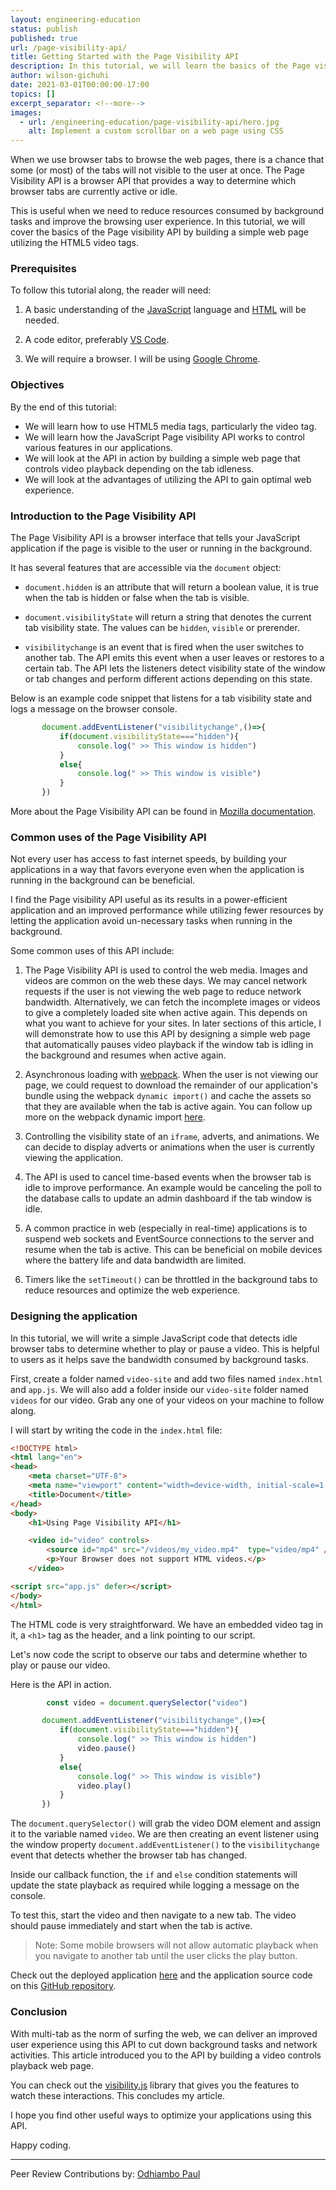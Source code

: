 ```yaml
---
layout: engineering-education
status: publish
published: true
url: /page-visibility-api/
title: Getting Started with the Page Visibility API
description: In this tutorial, we will learn the basics of the Page visibility API by building a simple video playback controls webpage utilizing the HTML5 video tags.
author: wilson-gichuhi
date: 2021-03-01T00:00:00-17:00
topics: []
excerpt_separator: <!--more-->
images:
  - url: /engineering-education/page-visibility-api/hero.jpg
    alt: Implement a custom scrollbar on a web page using CSS
---
```

When we use browser tabs to browse the web pages, there is a chance that some (or most) of the tabs will not visible to the user at once. The Page Visibility API is a browser API that provides a way to determine which browser tabs are currently active or idle.
<!--more-->
This is useful when we need to reduce resources consumed by background tasks and improve the browsing user experience. In this tutorial, we will cover the basics of the Page visibility API by building a simple web page utilizing the HTML5 video tags.

### Prerequisites
To follow this tutorial along, the reader will need:
1. A basic understanding of the [JavaScript](https://www.w3schools.com/js/js_intro.asp) language and [HTML](https://www.w3schools.com/html/html_intro.asp) will be needed.
   
2. A code editor, preferably [VS Code](https://code.visualstudio.com/Download).
   
3. We will require a browser. I will be using [Google Chrome](https://www.google.com/chrome/).
   
### Objectives
By the end of this tutorial:
- We will learn how to use HTML5 media tags, particularly the video tag.
- We will learn how the JavaScript Page visibility API works to control various features in our applications.
- We will look at the API in action by building a simple web page that controls video playback depending on the tab idleness. 
- We will look at the advantages of utilizing the API to gain optimal web experience. 

### Introduction to the Page Visibility API
The Page Visibility API is a browser interface that tells your JavaScript application if the page is visible to the user or running in the background.

It has several features that are accessible via the `document` object:
- `document.hidden` is an attribute that will return a boolean value, it is true when the tab is hidden or false when the tab is visible.
  
- `document.visibilityState` will return a string that denotes the current tab visibility state. The values can be `hidden`, `visible` or prerender.
  
- `visibilitychange` is an event that is fired when the user switches to another tab. The API emits this event when a user leaves or restores to a certain tab. The API lets the listeners detect visibility state of the window or tab changes and perform different actions depending on this state.

Below is an example code snippet that listens for a tab visibility state and logs a message on the browser console.
```javascript 
       document.addEventListener("visibilitychange",()=>{
           if(document.visibilityState==="hidden"){
               console.log(" >> This window is hidden")
           }
           else{
               console.log(" >> This window is visible")
           }
       })
```

More about the Page Visibility API can be found in [Mozilla documentation](https://developer.mozilla.org/en-US/docs/Web/API/Page_Visibility_API).

### Common uses of the Page Visibility API
Not every user has access to fast internet speeds, by building your applications in a way that favors everyone even when the application is running in the background can be beneficial. 

I find the Page visibility API useful as its results in a power-efficient application and an improved performance while utilizing fewer resources by letting the application avoid un-necessary tasks when running in the background.

Some common uses of this API include:
1. The Page Visibility API is used to control the web media. Images and videos are common on the web these days. We may cancel network requests if the user is not viewing the web page to reduce network bandwidth. Alternatively, we can fetch the incomplete images or videos to give a completely loaded site when active again. This depends on what you want to achieve for your sites. In later sections of this article, I will demonstrate how to use this API by designing a simple web page that automatically pauses video playback if the window tab is idling in the background and resumes when active again.
   
2. Asynchronous loading with [webpack](https://webpack.js.org/). When the user is not viewing our page, we could request to download the remainder of our application's bundle using the webpack `dynamic import()` and cache the assets so that they are available when the tab is active again. You can follow up more on the webpack dynamic import [here](https://webpack.js.org/guides/code-splitting/).
   
3. Controlling the visibility state of an `iframe`, adverts, and animations. We can decide to display adverts or animations when the user is currently viewing the application.

4. The API is used to cancel time-based events when the browser tab is idle to improve performance. An example would be canceling the poll to the database calls to update an admin dashboard if the tab window is idle.
   
5. A common practice in web (especially in real-time) applications is to suspend web sockets and EventSource connections to the server and resume when the tab is active. This can be beneficial on mobile devices where the battery life and data bandwidth are limited.
   
6. Timers like the `setTimeout()` can be throttled in the background tabs to reduce resources and optimize the web experience.

### Designing the application
In this tutorial, we will write a simple JavaScript code that detects idle browser tabs to determine whether to play or pause a video. This is helpful to users as it helps save the bandwidth consumed by background tasks. 

First, create a folder named `video-site` and add two files named `index.html` and `app.js`. We will also add a folder inside our `video-site` folder named `videos` for our video. Grab any one of your videos on your machine to follow along.

I will start by writing the code in the `index.html` file:
```HTML
<!DOCTYPE html>
<html lang="en">
<head>
    <meta charset="UTF-8">
    <meta name="viewport" content="width=device-width, initial-scale=1.0">
    <title>Document</title>
</head>
<body>
    <h1>Using Page Visibility API</h1>

    <video id="video" controls>
        <source id="mp4" src="/videos/my_video.mp4"  type="video/mp4" />
        <p>Your Browser does not support HTML videos.</p>
    </video>

<script src="app.js" defer></script>
</body>
</html>

```

The HTML code is very straightforward. We have an embedded video tag in it, a `<h1>` tag as the header, and a link pointing to our script.

Let's now code the script to observe our tabs and determine whether to play or pause our video. 

Here is the API in action.

```JavaScript
        const video = document.querySelector("video")

       document.addEventListener("visibilitychange",()=>{
           if(document.visibilityState==="hidden"){
               console.log(" >> This window is hidden")
               video.pause()
           }
           else{
               console.log(" >> This window is visible")
               video.play()
           }
       })
``` 

The `document.querySelector()` will grab the video DOM element and assign it to the variable named `video`. We are then creating an event listener using the window property `document.addEventListener()` to the `visibilitychange` event that detects whether the browser tab has changed. 

Inside our callback function, the `if` and `else` condition statements will update the state playback as required while logging a message on the console.

To test this, start the video and then navigate to a new tab. The video should pause immediately and start when the tab is active.
> Note: Some mobile browsers will not allow automatic playback when you navigate to another tab until the user clicks the play button.

Check out the deployed application [here](https://video-playback-detector.netlify.app/) and the application source code on this [GitHub repository](https://github.com/ReactifyStudio/Detecting-Idle-Browser-Tabs).

### Conclusion
With multi-tab as the norm of surfing the web, we can deliver an improved user experience using this API to cut down background tasks and network activities. This article introduced you to the API by building a video controls playback web page. 

You can check out the [visibility.js](https://github.com/evilmartians/visibility.js) library that gives you the features to watch these interactions. This concludes my article. 

I hope you find other useful ways to optimize your applications using this API. 

Happy coding.

---
Peer Review Contributions by: [Odhiambo Paul](/engineering-education/authors/odhiambo-paul/)
